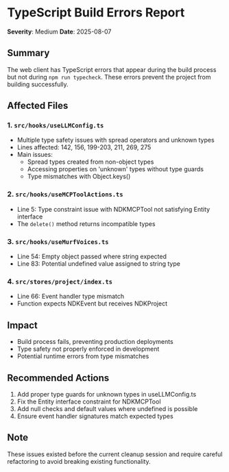# TypeScript Build Errors Report

**Severity**: Medium
**Date**: 2025-08-07

## Summary
The web client has TypeScript errors that appear during the build process but not during `npm run typecheck`. These errors prevent the project from building successfully.

## Affected Files

### 1. `src/hooks/useLLMConfig.ts`
- Multiple type safety issues with spread operators and unknown types
- Lines affected: 142, 156, 199-203, 211, 269, 275
- Main issues:
  - Spread types created from non-object types
  - Accessing properties on 'unknown' types without type guards
  - Type mismatches with Object.keys()

### 2. `src/hooks/useMCPToolActions.ts`
- Line 5: Type constraint issue with NDKMCPTool not satisfying Entity interface
- The `delete()` method returns incompatible types

### 3. `src/hooks/useMurfVoices.ts`  
- Line 54: Empty object passed where string expected
- Line 83: Potential undefined value assigned to string type

### 4. `src/stores/project/index.ts`
- Line 66: Event handler type mismatch
- Function expects NDKEvent but receives NDKProject

## Impact
- Build process fails, preventing production deployments
- Type safety not properly enforced in development
- Potential runtime errors from type mismatches

## Recommended Actions
1. Add proper type guards for unknown types in useLLMConfig.ts
2. Fix the Entity interface constraint for NDKMCPTool
3. Add null checks and default values where undefined is possible
4. Ensure event handler signatures match expected types

## Note
These issues existed before the current cleanup session and require careful refactoring to avoid breaking existing functionality.